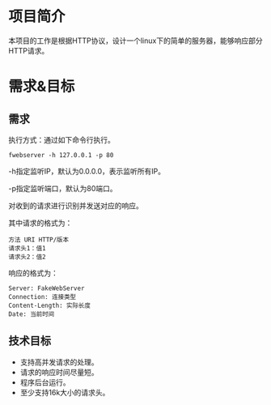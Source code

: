# 项目简介

本项目的工作是根据HTTP协议，设计一个linux下的简单的服务器，能够响应部分HTTP请求。

# 需求&目标

## 需求

执行方式：通过如下命令行执行。

    fwebserver -h 127.0.0.1 -p 80
  
-h指定监听IP，默认为0.0.0.0，表示监听所有IP。

-p指定监听端口，默认为80端口。

对收到的请求进行识别并发送对应的响应。

其中请求的格式为：

    方法 URI HTTP/版本
    请求头1：值1
    请求头2：值2

响应的格式为：

    Server: FakeWebServer
    Connection: 连接类型
    Content-Length: 实际长度
    Date: 当前时间

## 技术目标

* 支持高并发请求的处理。
* 请求的响应时间尽量短。
* 程序后台运行。
* 至少支持16k大小的请求头。
